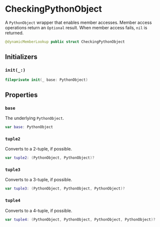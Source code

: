 # CheckingPythonObject

A `PythonObject` wrapper that enables member accesses.
Member access operations return an `Optional` result. When member access
fails, `nil` is returned.

``` swift
@dynamicMemberLookup public struct CheckingPythonObject
```

## Initializers

### `init(_:)`

``` swift
fileprivate init(_ base: PythonObject)
```

## Properties

### `base`

The underlying `PythonObject`.

``` swift
var base: PythonObject
```

### `tuple2`

Converts to a 2-tuple, if possible.

``` swift
var tuple2: (PythonObject, PythonObject)?
```

### `tuple3`

Converts to a 3-tuple, if possible.

``` swift
var tuple3: (PythonObject, PythonObject, PythonObject)?
```

### `tuple4`

Converts to a 4-tuple, if possible.

``` swift
var tuple4: (PythonObject, PythonObject, PythonObject, PythonObject)?
```
